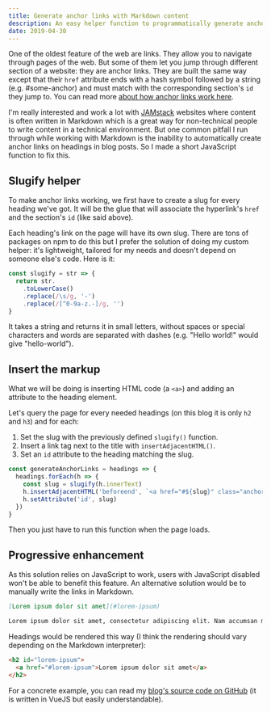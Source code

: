```yaml
---
title: Generate anchor links with Markdown content
description: An easy helper function to programmatically generate anchor links on page headings. Useful for JAMstack with static Markdown.
date: 2019-04-30
---
```


One of the oldest feature of the web are links. They allow you to navigate through pages of the web. But some of them let you jump through different section of a website: they are anchor links. They are built the same way except that their `href` attribute ends with a hash symbol followed by a string (e.g. #some-anchor) and must match with the corresponding section's `id` they jump to. You can read more [about how anchor links work here](https://developer.mozilla.org/en-US/docs/Web/HTML/Element/a).

I'm really interested and work a lot with [JAMstack](https://jamstack.org) websites where content is often written in Markdown which is a great way for non-technical people to write content in a technical environment. But one common pitfall I run through while working with Markdown is the inability to automatically create anchor links on headings in blog posts. So I made a short JavaScript function to fix this.

## Slugify helper

To make anchor links working, we first have to create a slug for every heading we've got. It will be the glue that will associate the hyperlink's  `href`  and the section's `id` (like said above).

Each heading's link on the page will have its own slug. There are tons of packages on npm to do this but I prefer the solution of doing my custom helper: it's lightweight, tailored for my needs and doesn't depend on someone else's code. Here is it:

```javascript
const slugify = str => {
  return str.
    .toLowerCase()
    .replace(/\s/g, '-')
    .replace(/[^0-9a-z.-]/g, '')
}
```

It takes a string and returns it in small letters, without spaces or special characters and words are separated with dashes (e.g. "Hello world!" would give "hello-world").

## Insert the markup

What we will be doing is inserting HTML code (a `<a>`) and adding an attribute to the heading element.

Let's query the page for every needed headings (on this blog it is only `h2` and `h3`) and for each:

  1. Set the slug with the previously defined `slugify()` function.
  2. Insert a link tag next to the title with `insertAdjacentHTML()`.
  3. Set an `id` attribute to the heading matching the slug.

```javascript
const generateAnchorLinks = headings => {
  headings.forEach(h => {
    const slug = slugify(h.innerText)
    h.insertAdjacentHTML('beforeend', `<a href="#${slug}" class="anchor">#</a>`)
    h.setAttribute('id', slug)
  })
}
```

Then you just have to run this function when the page loads.

## Progressive enhancement

As this solution relies on JavaScript to work, users with JavaScript disabled won't be able to benefit this feature. An alternative solution would be to manually write the links in Markdown.

```markdown
[Lorem ipsum dolor sit amet](#lorem-ipsum)

Lorem ipsum dolor sit amet, consectetur adipiscing elit. Nam accumsan malesuada auctor. Nulla sollicitudin porttitor tincidunt. Nullam aliquet, lacus ut luctus euismod, ex lacus iaculis neque, eget suscipit quam nulla viverra mi.
```

Headings would be rendered this way (I think the rendering should vary depending on the Markdown interpreter):

```html
<h2 id="lorem-ipsum">
  <a href="#lorem-ipsum">Lorem ipsum dolor sit amet</a>
</h2>
```

For a concrete example, you can read my [blog's source code on GitHub](https://github.com/bellangerq/quentin-bellanger/blob/master/components/article/post.vue#L23) (it is written in VueJS but easily understandable).